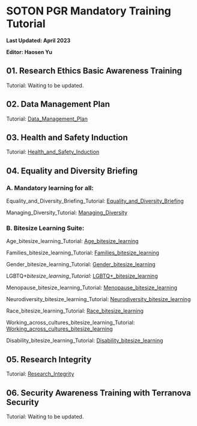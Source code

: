 # SOTON PGR Mandatory Training Tutorial

**Last Updated: April 2023**

**Editor: Haosen Yu**



## 01. Research Ethics Basic Awareness Training

Tutorial: Waiting to be updated.



## 02. Data Management Plan

Tutorial: [Data_Management_Plan](https://github.com/HaosenYu/SOTON_PGR_Mandatory_Training_Tutorial/tree/main/Data_Management_Plan/Data_Management_Plan.md)



## 03. Health and Safety Induction

Tutorial: [Health_and_Safety_Induction](https://github.com/HaosenYu/SOTON_PGR_Mandatory_Training_Tutorial/tree/main/Health_and_Safety_Induction/Health_and_Safety_Induction.pdf)



## 04. Equality and Diversity Briefing

### A. Mandatory learning for all: 

Equality_and_Diversity_Briefing_Tutorial: [Equality_and_Diversity_Briefing](https://github.com/HaosenYu/SOTON_PGR_Mandatory_Training_Tutorial/tree/main/Equality_and_Diversity_Briefing/Equality_and_Diversity_Briefing/Equality_and_Diversity_Briefing.md)

Managing_Diversity_Tutorial: [Managing_Diversity](https://github.com/HaosenYu/SOTON_PGR_Mandatory_Training_Tutorial/tree/main/Equality_and_Diversity_Briefing/Managing_Diversity/Managing_Diversity.md)

### B. Bitesize Learning Suite: 

Age_bitesize_learning_Tutorial: [Age_bitesize_learning](https://github.com/HaosenYu/SOTON_PGR_Mandatory_Training_Tutorial/tree/main/Equality_and_Diversity_Briefing/Age_bitesize_learning/Age_bitesize_learning.md)

Families_bitesize_learning_Tutorial: [Families_bitesize_learning](https://github.com/HaosenYu/SOTON_PGR_Mandatory_Training_Tutorial/tree/main/Equality_and_Diversity_Briefing/Families_bitesize_learning/Families_bitesize_learning.md)

Gender_bitesize_learning_Tutorial: [Gender_bitesize_learning](https://github.com/HaosenYu/SOTON_PGR_Mandatory_Training_Tutorial/tree/main/Equality_and_Diversity_Briefing/Gender_bitesize_learning/Gender_bitesize_learning.md)

LGBTQ+_bitesize_learning_Tutorial:_ [LGBTQ+_bitesize_learning](https://github.com/HaosenYu/SOTON_PGR_Mandatory_Training_Tutorial/tree/main/Equality_and_Diversity_Briefing/LGBTQ+_bitesize_learning/LGBTQ+_bitesize_learning.md)

Menopause_bitesize_learning_Tutorial: [Menopause_bitesize_learning](https://github.com/HaosenYu/SOTON_PGR_Mandatory_Training_Tutorial/tree/main/Equality_and_Diversity_Briefing/Menopause_bitesize_learning/Menopause_bitesize_learning.md)

Neurodiversity_bitesize_learning_Tutorial: [Neurodiversity_bitesize_learning](https://github.com/HaosenYu/SOTON_PGR_Mandatory_Training_Tutorial/tree/main/Equality_and_Diversity_Briefing/Neurodiversity_bitesize_learning/Neurodiversity_bitesize_learning.md)

Race_bitesize_learning_Tutorial: [Race_bitesize_learning](https://github.com/HaosenYu/SOTON_PGR_Mandatory_Training_Tutorial/tree/main/Equality_and_Diversity_Briefing/Race_bitesize_learning/Race_bitesize_learning.md)

Working_across_cultures_bitesize_learning_Tutorial: [Working_across_cultures_bitesize_learning](https://github.com/HaosenYu/SOTON_PGR_Mandatory_Training_Tutorial/tree/main/Equality_and_Diversity_Briefing/Working_across_cultures_bitesize_learning/Working_across_cultures_bitesize_learning.md)

Disability_bitesize_learning_Tutorial: [Disability_bitesize_learning](https://github.com/HaosenYu/SOTON_PGR_Mandatory_Training_Tutorial/tree/main/Equality_and_Diversity_Briefing/Disability_bitesize_learning/Disability_bitesize_learning.md)



## 05. Research Integrity

Tutorial: [Research_Integrity](https://github.com/HaosenYu/SOTON_PGR_Mandatory_Training_Tutorial/tree/main/Research_Integrity//Research_Integrity.md)



## 06. Security Awareness Training with Terranova Security

Tutorial: Waiting to be updated.